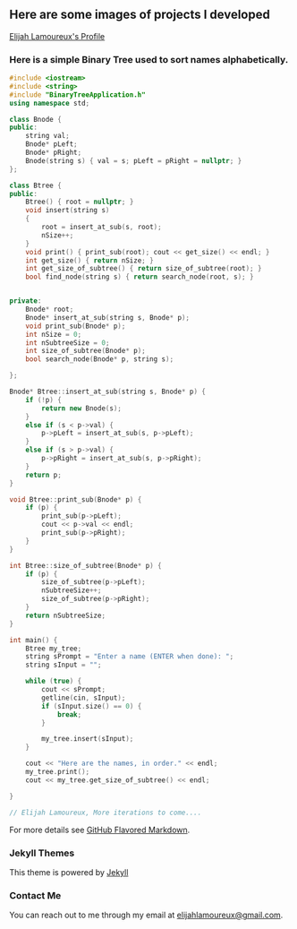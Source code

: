 ## Here are some images of projects I developed 
[Elijah Lamoureux's Profile](https://elijahlamoureux.portfoliobox.net/)

### Here is a simple Binary Tree used to sort names alphabetically. 

```c++
#include <iostream>
#include <string>
#include "BinaryTreeApplication.h"
using namespace std; 

class Bnode {
public:
	string val;															
	Bnode* pLeft;		
	Bnode* pRight;
	Bnode(string s) { val = s; pLeft = pRight = nullptr; }
};

class Btree {
public:
	Btree() { root = nullptr; }
	void insert(string s)
	{
		root = insert_at_sub(s, root);
		nSize++;
	}
	void print() { print_sub(root); cout << get_size() << endl; }
	int get_size() { return nSize; }
	int get_size_of_subtree() { return size_of_subtree(root); }
	bool find_node(string s) { return search_node(root, s); }


private:
	Bnode* root;
	Bnode* insert_at_sub(string s, Bnode* p);
	void print_sub(Bnode* p);
	int nSize = 0;
	int nSubtreeSize = 0;
	int size_of_subtree(Bnode* p);
	bool search_node(Bnode* p, string s);

};

Bnode* Btree::insert_at_sub(string s, Bnode* p) {
	if (!p) {
		return new Bnode(s);
	}
	else if (s < p->val) {
		p->pLeft = insert_at_sub(s, p->pLeft);
	}
	else if (s > p->val) {
		p->pRight = insert_at_sub(s, p->pRight);
	}
	return p;
}

void Btree::print_sub(Bnode* p) {
	if (p) {
		print_sub(p->pLeft);
		cout << p->val << endl;
		print_sub(p->pRight);
	}
}

int Btree::size_of_subtree(Bnode* p) {
	if (p) {									
		size_of_subtree(p->pLeft);				
		nSubtreeSize++;							
		size_of_subtree(p->pRight);				
	}
	return nSubtreeSize;
}

int main() {
	Btree my_tree;
	string sPrompt = "Enter a name (ENTER when done): ";
	string sInput = "";

	while (true) {
		cout << sPrompt;
		getline(cin, sInput);
		if (sInput.size() == 0) {
			break;
		}

		my_tree.insert(sInput);
	}

	cout << "Here are the names, in order." << endl;
	my_tree.print();
	cout << my_tree.get_size_of_subtree() << endl;

}

// Elijah Lamoureux, More iterations to come.... 
```

For more details see [GitHub Flavored Markdown](https://guides.github.com/features/mastering-markdown/).

### Jekyll Themes
This theme is powered by [Jekyll](https://jekyllrb.com/)

### Contact Me
You can reach out to me through my email at elijahlamoureux@gmail.com. 
